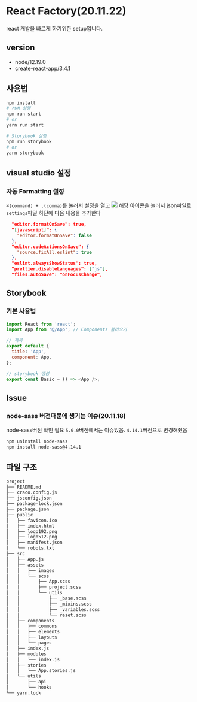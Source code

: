 # React Factory(20.11.22)

react 개발을 빠르게 하기위한 setup입니다.

## version

- node/12.19.0
- create-react-app/3.4.1

## 사용법

```bash
npm install
# 서버 실행
npm run start
# or
yarn run start

# Storybook 실행
npm run storybook
# or
yarn storybook
```

## visual studio 설정

### 자동 Formatting 설정

`⌘(command) + ,(comma)`를 눌러서 설정을 열고
![](https://drive.google.com/uc?id=1maTB_bG86oe59UoIbeRW0vaavDVfZV4t)
해당 아이콘을 눌러서 json파일로 `settings`파일 하단에 다음 내용을 추가한다

```json
  "editor.formatOnSave": true,
  "[javascript]": {
    "editor.formatOnSave": false
  },
  "editor.codeActionsOnSave": {
    "source.fixAll.eslint": true
  },
  "eslint.alwaysShowStatus": true,
  "prettier.disableLanguages": ["js"],
  "files.autoSave": "onFocusChange",
```

## Storybook

### 기본 사용법

```javascript
import React from 'react';
import App from '@/App'; // Components 불러오기

// 제목
export default {
  title: 'App',
  component: App,
};

// storybook 생성
export const Basic = () => <App />;
```

## Issue

### node-sass 버전때문에 생기는 이슈(20.11.18)

node-sass버전 확인 필요
`5.0.0`버전에서는 이슈있음. `4.14.1`버전으로 변경해줬음

```bash
npm uninstall node-sass
npm install node-sass@4.14.1
```

## 파일 구조

```bash
project
├── README.md
├── craco.config.js
├── jsconfig.json
├── package-lock.json
├── package.json
├── public
│   ├── favicon.ico
│   ├── index.html
│   ├── logo192.png
│   ├── logo512.png
│   ├── manifest.json
│   └── robots.txt
├── src
│   ├── App.js
│   ├── assets
│   │   ├── images
│   │   └── scss
│   │       ├── App.scss
│   │       ├── project.scss
│   │       └── utils
│   │           ├── _base.scss
│   │           ├── _mixins.scss
│   │           ├── _variables.scss
│   │           └── reset.scss
│   ├── components
│   │   ├── commons
│   │   ├── elements
│   │   ├── layouts
│   │   └── pages
│   ├── index.js
│   ├── modules
│   │   └── index.js
│   ├── stories
│   │   └── App.stories.js
│   └── utils
│       ├── api
│       └── hooks
└── yarn.lock
```
